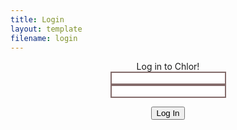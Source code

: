 ```yaml
---
title: Login
layout: template
filename: login
--- 
```

<html>
  <head></head>
  <style>
    .loginbox {
border-style: solid black;
      border-width:2px;
      text-align: center;
      }
   #text {
border-style: solid;
border-width: 2px;
border-color: #846c6b;
    }
  </style>
<body>
  <div class="loginbox">
  <center>Log in to Chlor!</center>
<input type="text" id="text"><br>
<input type="text" id="text"><br>
  
  <input type="submit" id="button" value="Log In"><br>
  </div>
</body>
  
</html>
